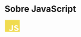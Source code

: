 # Sobre JavaScript

 <img align="center" alt="Judah-Js" height="40" width="50" src="https://raw.githubusercontent.com/devicons/devicon/master/icons/javascript/javascript-plain.svg">
